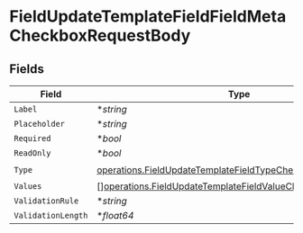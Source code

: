 # FieldUpdateTemplateFieldFieldMetaCheckboxRequestBody


## Fields

| Field                                                                                                                                      | Type                                                                                                                                       | Required                                                                                                                                   | Description                                                                                                                                |
| ------------------------------------------------------------------------------------------------------------------------------------------ | ------------------------------------------------------------------------------------------------------------------------------------------ | ------------------------------------------------------------------------------------------------------------------------------------------ | ------------------------------------------------------------------------------------------------------------------------------------------ |
| `Label`                                                                                                                                    | **string*                                                                                                                                  | :heavy_minus_sign:                                                                                                                         | N/A                                                                                                                                        |
| `Placeholder`                                                                                                                              | **string*                                                                                                                                  | :heavy_minus_sign:                                                                                                                         | N/A                                                                                                                                        |
| `Required`                                                                                                                                 | **bool*                                                                                                                                    | :heavy_minus_sign:                                                                                                                         | N/A                                                                                                                                        |
| `ReadOnly`                                                                                                                                 | **bool*                                                                                                                                    | :heavy_minus_sign:                                                                                                                         | N/A                                                                                                                                        |
| `Type`                                                                                                                                     | [operations.FieldUpdateTemplateFieldTypeCheckboxRequestBody2](../../models/operations/fieldupdatetemplatefieldtypecheckboxrequestbody2.md) | :heavy_check_mark:                                                                                                                         | N/A                                                                                                                                        |
| `Values`                                                                                                                                   | [][operations.FieldUpdateTemplateFieldValueCheckbox](../../models/operations/fieldupdatetemplatefieldvaluecheckbox.md)                     | :heavy_minus_sign:                                                                                                                         | N/A                                                                                                                                        |
| `ValidationRule`                                                                                                                           | **string*                                                                                                                                  | :heavy_minus_sign:                                                                                                                         | N/A                                                                                                                                        |
| `ValidationLength`                                                                                                                         | **float64*                                                                                                                                 | :heavy_minus_sign:                                                                                                                         | N/A                                                                                                                                        |
